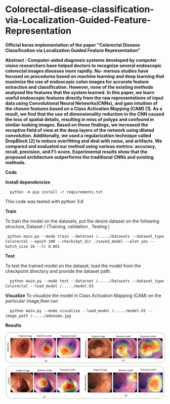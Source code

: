 # Colorectal-disease-classification-via-Localization-Guided-Feature-Representation
**Official keras implementation of the paper "Colorectal Disease Classification via Localization Guided Feature Representation"**

**Abstract : Computer-aided   diagnosis   systems   developed   by
computer  vision  researchers  have  helped  doctors  to  recognize
several  endoscopic  colorectal  images  diseases  more  rapidly.  Nu-
merous  studies  have  focused  on  procedures  based  on  machine
learning and deep learning that maximize the use of endoscopic
colon  images  for  accurate  feature  extraction  and  classification.
However, none of the existing methods analysed the features that
the  system  learned.  In  this  paper,  we  learn  useful  endoscopic
features directly from the raw representations of input data using
Convolutional Neural Networks(CNNs), and gain intuition of the
chosen features based on a Class Activation Mapping (CAM) [1].
As  a  result,  we  find  that  the  use  of  dimensionality  reduction  in
the  CNN  caused  the  loss  of  spatial  details,  resulting  in  miss  of
polyps  and  confound  in  similar-looking  images.  Based  on  these
findings,  we  increased  the  receptive  field  of  view  at  the  deep
layers of the network using dilated convolution. Additionally, we
used  a  regularization  technique  called  DropBlock  [2]  to  reduce
overfitting and deal with noise, and artifacts. We compared and
evaluated  our  method  using  various  metrics:  accuracy,  recall,
precision,   and   F1-score.   Experimental   results   show   that   the
proposed  architecture  outperforms  the  traditional  CNNs  and
existing  methods.**

**Code**

**Install dependencies**

      python -m pip install -r requirements.txt
  
 This code was tested with python 3.6
 
 **Train**
 

To train the model on the datasets, put the desire dataset on the following structure, Dataset / (Training, validation , Testing )

     python main.py --mode train --dataroot /...../Datasets --dataset_type Colorectal --epoch 100 --checkckpt_dir ./saved_model --plot yes --batch_size 16 --lr 0.001

**Test**

To test the trained model on the dataset, load the model from the checkpoint directory and provide the dataset path.

      python main.py --mode test --dataroot /...../Datasets --dataset_type Colorectal --load_model /...../model.h5
      

**Visualize**
To visualize the model in Class Activation Mapping (CAM) on the particular image,then run

      python main.py --mode visualize --load_model /...../model.h5 --image_path /...../adenoma.jpg
      
**Results**

![With the proposed model, The similar-looking images were classified successfully. For example:](https://github.com/SahadevPoudel/Colorectal-disease-classification-via-Localization-Guided-Feature-Representation/blob/master/images/result.png)
